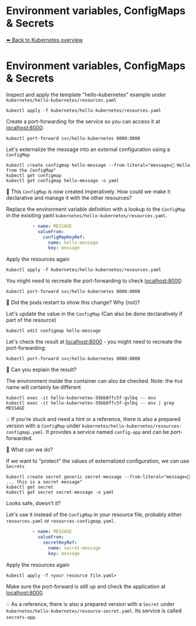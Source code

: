 # Environment variables, ConfigMaps & Secrets
[⬅️ Back to Kubernetes overview](README.md)

# Environment variables, ConfigMaps & Secrets

Inspect and apply the template "hello-kubernetes" example under `kubernetes/hello-kubernetes/resources.yaml`
```shell
kubectl apply -f kubernetes/hello-kubernetes/resources.yaml
```

Create a port-forwarding for the service so you can access it at [localhost:8000](http://localhost:8000):
```shell
kubectl port-forward svc/hello-kubernetes 8000:8000
```

Let's externalize the message into an external configuration using a `ConfigMap`
```shell
kubectl create configmap hello-message --from-literal="message=👋 Hello from the ConfigMap"
kubectl get configmap
kubectl get configmap hello-message -o yaml
```

📝 This `ConfigMap` is now created imperatively. How could we make it declarative and manage it with the other resources?

Replace the environment variable definition with a lookup to the `ConfigMap` in the exisiting yaml `kubernetes/hello-kubernetes/resources.yaml`.
```yaml
          - name: MESSAGE
            valueFrom:
              configMapKeyRef:
                name: hello-message
                key: message
```

Apply the resources again
```shell
kubectl apply -f kubernetes/hello-kubernetes/resources.yaml
```

You might need to recreate the port-forwarding to check [localhost:8000](http://localhost:8000):

```shell
kubectl port-forward svc/hello-kubernetes 8000:8000
```

📝 Did the pods restart to show this change? Why (not)?

Let's update the value in the `ConfigMap` (Can also be done declaratively if part of the resource)
```shell
kubectl edit configmap hello-message
```

Let's check the result at [localhost:8000](http://localhost:8000) - you might need to recreate the port-forwarding:

```shell
kubectl port-forward svc/hello-kubernetes 8000:8000
```

📝 Can you explain the result?

The environment inside the container can also be checked. Note: the `Pod` name will certainly be different
```shell
kubectl exec -it hello-kubernetes-59bb8ffc5f-gvlbq -- env
kubectl exec -it hello-kubernetes-59bb8ffc5f-gvlbq -- env | grep MESSAGE
```

💡 If you're stuck and need a hint or a reference, there is also a prepared version with a `ConfigMap` under `kubernetes/hello-kubernetes/resources-configmap.yaml`. It provides a service named `config-app` and can be port-forwarded.

📝 What can we do?

If we want to "protect" the values of externalized configuration, we can use `Secrets`
```shell
kubectl create secret generic secret-message --from-literal="message=🤫 ... this is a secret message"
kubectl get secret
kubectl get secret secret-message -o yaml
```

Looks safe, doesn't it?

Let's use it instead of the `ConfigMap` in your resource file, probably either `resources.yaml` or `resources-configmap.yaml`.
```yaml
          - name: MESSAGE
            valueFrom:
              secretKeyRef:
                name: secret-message
                key: message
```
Apply the resources again
```shell
kubectl apply -f <your resource file.yaml> 
```

Make sure the port-forward is still up and check the application at [localhost:8000](http://localhost:8000).

💡 As a reference, there is also a prepared version with a `Secret` under `kubernetes/hello-kubernetes/resource-secret.yaml`. Its service is called `secrets-app`.
